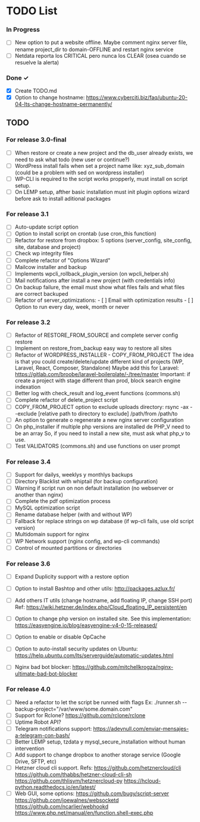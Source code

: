 # TODO List

### In Progress

- [ ] New option to put a website offline. Maybe comment nginx server file, rename project_dir to domain-OFFLINE and restart nginx service
- [ ] Netdata reporta los CRITICAL pero nunca los CLEAR (osea cuando se resuelve la alerta)

### Done ✓

- [x] Create TODO.md
- [x] Option to change hostname: https://www.cyberciti.biz/faq/ubuntu-20-04-lts-change-hostname-permanently/

## TODO

### For release 3.0-final

- [ ] When restore or create a new project and the db_user already exists, we need to ask what todo (new user or continue?)
- [ ] WordPress install fails when set a project name like: xyz_sub_domain (could be a problem with sed on wordpress installer)
- [ ] WP-CLI is required to the script works propperly, must install on script setup.
- [ ] On LEMP setup, afther basic installation must init plugin options wizard before ask to install aditional packages

### For release 3.1

- [ ] Auto-update script option
- [ ] Option to install script on crontab (use cron_this function)
- [ ] Refactor for restore from dropbox: 5 options (server_config, site_config, site, database and project)
- [ ] Check wp integrity files
- [ ] Complete refactor of "Options Wizard"
- [ ] Mailcow installer and backup
- [ ] Implements wpcli_rollback_plugin_version (on wpcli_helper.sh)
- [ ] Mail notifications after install a new project (with credentials info)
- [ ] On backup failure, the email must show what files fails and what files are correct backuped
- [ ] Refactor of server_optimizations:
        - [ ] Email with optimization results
        - [ ] Option to run every day, week, month or never

### For release 3.2

- [ ] Refactor of RESTORE_FROM_SOURCE and complete server config restore
- [ ] Implement on restore_from_backup easy way to restore all sites
- [ ] Refactor of WORDPRESS_INSTALLER - COPY_FROM_PROJECT
        The idea is that you could create/delete/update different kind of projects (WP, Laravel, React, Composer, Standalone)
        Maybe add this for Laravel: https://gitlab.com/broobe/laravel-boilerplate/-/tree/master
        Important: if create a project with stage different than prod, block search engine indexation
- [ ] Better log with check_result and log_event functions (commons.sh)
- [ ] Complete refactor of delete_project script
- [ ] COPY_FROM_PROJECT option to exclude uploads directory: 
        rsync -ax --exclude [relative path to directory to exclude] /path/from /path/to
- [ ] An option to generate o regenerate a new nginx server configuration
- [ ] On php_installer if multiple php versions are installed de PHP_V need to be an array
        So, if you need to install a new site, must ask what php_v to use.
- [ ] Test VALIDATORS (commons.sh) and use functions on user prompt

### For release 3.4

- [ ] Support for dailys, weeklys y monthlys backups
- [ ] Directory Blacklist with whiptail (for backup configuration)
- [ ] Warning if script run on non default installation (no webserver or another than nginx)
- [ ] Complete the pdf optimization process
- [ ] MySQL optimization script
- [ ] Rename database helper (with and without WP)
- [ ] Fallback for replace strings on wp database (if wp-cli fails, use old script version)
- [ ] Multidomain support for nginx
- [ ] WP Network support (nginx config, and wp-cli commands)
- [ ] Control of mounted partitions or directories

### For release 3.6

- [ ] Expand Duplicity support with a restore option
- [ ] Option to install Bashtop and other utils: http://packages.azlux.fr/
- [ ] Add others IT utils (change hostname, add floating IP, change SSH port)
        Ref: https://wiki.hetzner.de/index.php/Cloud_floating_IP_persistent/en
- [ ] Option to change php version on installed site.
        See this implementation: https://easyengine.io/blog/easyengine-v4-0-15-released/
- [ ] Option to enable or disable OpCache
- [ ] Option to auto-install security updates on Ubuntu: 
        https://help.ubuntu.com/lts/serverguide/automatic-updates.html
- [ ] Nginx bad bot blocker:
         https://github.com/mitchellkrogza/nginx-ultimate-bad-bot-blocker


### For release 4.0

- [ ] Need a refactor to let the script be runned with flags
        Ex: ./runner.sh --backup-project="/var/www/some.domain.com"
- [ ] Support for Rclone? https://github.com/rclone/rclone
- [ ] Uptime Robot API?
- [ ] Telegram notifications support: https://adevnull.com/enviar-mensajes-a-telegram-con-bash/
- [ ] Better LEMP setup, tzdata y mysql_secure_installation without human intervention
- [ ] Add support to change dropbox to another storage service (Google Drive, SFTP, etc)
- [ ] Hetzner cloud cli support. Refs:
        https://github.com/hetznercloud/cli
        https://github.com/thabbs/hetzner-cloud-cli-sh
        https://github.com/thlisym/hetznercloud-py
        https://hcloud-python.readthedocs.io/en/latest/
- [ ] Web GUI, some options:
        https://github.com/bugy/script-server
        https://github.com/joewalnes/websocketd
        https://github.com/ncarlier/webhookd
        https://www.php.net/manual/en/function.shell-exec.php
